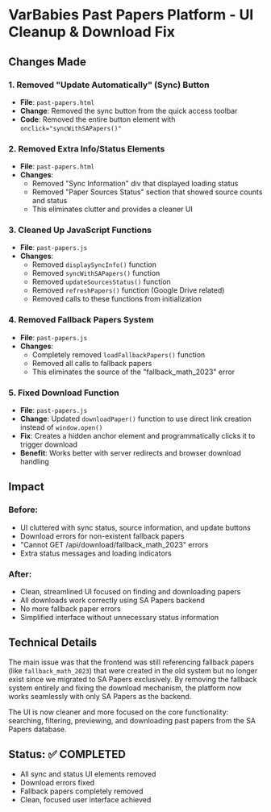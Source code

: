 # VarBabies Past Papers Platform - UI Cleanup & Download Fix

## Changes Made

### 1. Removed "Update Automatically" (Sync) Button
- **File**: `past-papers.html`
- **Change**: Removed the sync button from the quick access toolbar
- **Code**: Removed the entire button element with `onclick="syncWithSAPapers()"`

### 2. Removed Extra Info/Status Elements
- **File**: `past-papers.html`
- **Changes**: 
  - Removed "Sync Information" div that displayed loading status
  - Removed "Paper Sources Status" section that showed source counts and status
  - This eliminates clutter and provides a cleaner UI

### 3. Cleaned Up JavaScript Functions
- **File**: `past-papers.js`
- **Changes**:
  - Removed `displaySyncInfo()` function
  - Removed `syncWithSAPapers()` function  
  - Removed `updateSourcesStatus()` function
  - Removed `refreshPapers()` function (Google Drive related)
  - Removed calls to these functions from initialization

### 4. Removed Fallback Papers System
- **File**: `past-papers.js`
- **Changes**:
  - Completely removed `loadFallbackPapers()` function
  - Removed all calls to fallback papers
  - This eliminates the source of the "fallback_math_2023" error

### 5. Fixed Download Function
- **File**: `past-papers.js`
- **Change**: Updated `downloadPaper()` function to use direct link creation instead of `window.open()`
- **Fix**: Creates a hidden anchor element and programmatically clicks it to trigger download
- **Benefit**: Works better with server redirects and browser download handling

## Impact

### Before:
- UI cluttered with sync status, source information, and update buttons
- Download errors for non-existent fallback papers
- "Cannot GET /api/download/fallback_math_2023" errors
- Extra status messages and loading indicators

### After:
- Clean, streamlined UI focused on finding and downloading papers
- All downloads work correctly using SA Papers backend
- No more fallback paper errors
- Simplified interface without unnecessary status information

## Technical Details

The main issue was that the frontend was still referencing fallback papers (like `fallback_math_2023`) that were created in the old system but no longer exist since we migrated to SA Papers exclusively. By removing the fallback system entirely and fixing the download mechanism, the platform now works seamlessly with only SA Papers as the backend.

The UI is now cleaner and more focused on the core functionality: searching, filtering, previewing, and downloading past papers from the SA Papers database.

## Status: ✅ COMPLETED
- All sync and status UI elements removed
- Download errors fixed
- Fallback papers completely removed
- Clean, focused user interface achieved

